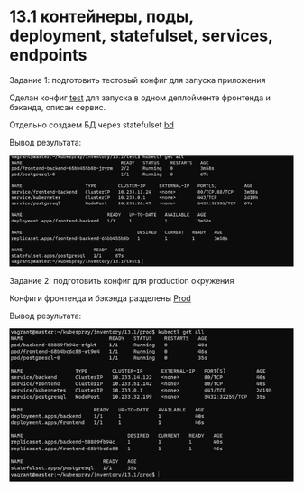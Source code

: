 # 13.1 контейнеры, поды, deployment, statefulset, services, endpoints

Задание 1: подготовить тестовый конфиг для запуска приложения

Сделан конфиг [test](https://github.com/Dmitriy-rzn/Homework/blob/main/13.1/Test/test.yaml) для запуска в одном деплойменте фронтенда и бэканда, описан сервис.

Отдельно создаем БД через statefulset [bd](https://github.com/Dmitriy-rzn/Homework/blob/main/13.1/Test/db.yaml)

Вывод результата:

![result 1.png](https://github.com/Dmitriy-rzn/Homework/blob/main/13.1/result%201.JPG)

Задание 2: подготовить конфиг для production окружения

Конфиги фронтенда и бэкэнда разделены [Prod](https://github.com/Dmitriy-rzn/Homework/tree/main/13.1/Prod)

Вывод результата:

![result 2.png](https://github.com/Dmitriy-rzn/Homework/blob/main/13.1/result%202.JPG)

